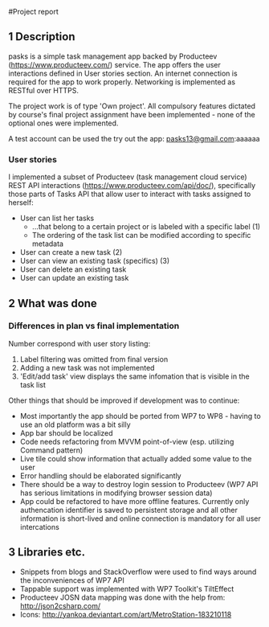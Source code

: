 #Project report

## 1 Description

pasks is a simple task management app backed by Producteev (https://www.producteev.com/) service. The app offers the user interactions defined in User stories section. An internet connection is required for the app to work properly. Networking is implemented as RESTful over HTTPS.

The project work is of type 'Own project'. All compulsory features dictated by course's final project assignment have been implemented - none of the optional ones were implemented.

A test account can be used the try out the app: pasks13@gmail.com:aaaaaa

### User stories

I implemented a subset of Producteev (task management cloud service) REST API interactions (https://www.producteev.com/api/doc/), specifically those parts of Tasks API that allow user to interact with tasks assigned to herself:

 * User can list her tasks
      * ...that belong to a certain project or is labeled with a specific label (1)
      * The ordering of the task list can be modified according to specific metadata
 * User can create a new task (2)
 * User can view an existing task (specifics) (3)
 * User can delete an existing task
 * User can update an existing task

## 2 What was done

### Differences in plan vs final implementation

Number correspond with user story listing:

 1. Label filtering was omitted from final version
 2. Adding a new task was not implemented
 3. 'Edit/add task' view displays the same infomation that is visible in the task list

Other things that should be improved if development was to continue:

 * Most importantly the app should be ported from WP7 to WP8 - having to use an old platform was a bit silly
 * App bar should be localized
 * Code needs refactoring from MVVM point-of-view (esp. utilizing Command pattern)
 * Live tile could show information that actually added some value to the user
 * Error handling should be elaborated significantly
 * There should be a way to destroy login session to Producteev (WP7 API has serious limitations in modifying browser session data)
 * App could be refactored to have more offline features. Currently only authencation identifier is saved to persistent storage and all other information is short-lived and online connection is mandatory for all user intercations

## 3 Libraries etc.

 * Snippets from blogs and StackOverflow were used to find ways around the inconveniences of WP7 API
 * Tappable support was implemented with WP7 Toolkit's TiltEffect
 * Producteev JOSN data mapping was done with the help from: http://json2csharp.com/
 * Icons: http://yankoa.deviantart.com/art/MetroStation-183210118

